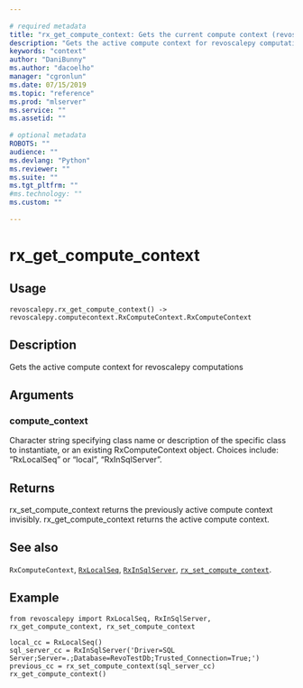 ```yaml
--- 
 
# required metadata 
title: "rx_get_compute_context: Gets the current compute context (revoscalepy)" 
description: "Gets the active compute context for revoscalepy computations" 
keywords: "context" 
author: "DaniBunny"
ms.author: "dacoelho" 
manager: "cgronlun" 
ms.date: 07/15/2019
ms.topic: "reference" 
ms.prod: "mlserver" 
ms.service: "" 
ms.assetid: "" 
 
# optional metadata 
ROBOTS: "" 
audience: "" 
ms.devlang: "Python" 
ms.reviewer: "" 
ms.suite: "" 
ms.tgt_pltfrm: "" 
#ms.technology: "" 
ms.custom: "" 
 
---
```


# rx_get_compute_context


 


## Usage



```
revoscalepy.rx_get_compute_context() -> revoscalepy.computecontext.RxComputeContext.RxComputeContext
```





## Description

Gets the active compute context for revoscalepy computations


## Arguments


### compute_context

Character string specifying class name or description
of the specific class to instantiate, or an existing RxComputeContext object.
Choices include: “RxLocalSeq” or “local”, “RxInSqlServer”.


## Returns

rx_set_compute_context returns the previously active compute context
invisibly. rx_get_compute_context returns the active compute context.


## See also

`RxComputeContext`,
[`RxLocalSeq`](RxLocalSeq.md),
[`RxInSqlServer`](RxInSqlServer.md),
[`rx_set_compute_context`](rx-set-compute-context.md).


## Example



```
from revoscalepy import RxLocalSeq, RxInSqlServer, rx_get_compute_context, rx_set_compute_context

local_cc = RxLocalSeq()
sql_server_cc = RxInSqlServer('Driver=SQL Server;Server=.;Database=RevoTestDb;Trusted_Connection=True;')
previous_cc = rx_set_compute_context(sql_server_cc)
rx_get_compute_context()
```

